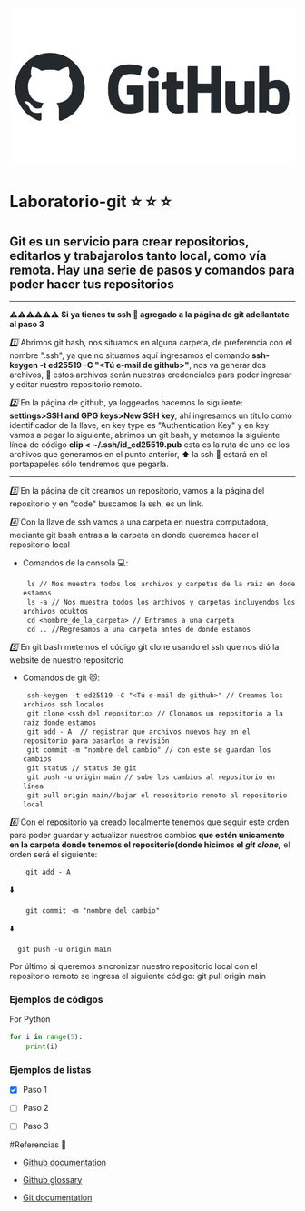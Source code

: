 ![Gitgub Logo](/github-logo-vector.png)
# Laboratorio-git  :star: :star: :star:
## Git es un servicio para crear repositorios, editarlos y trabajarolos tanto local, como vía remota. Hay una serie de pasos y comandos para poder hacer tus repositorios
________________________________________________________________
:warning::warning::warning::warning::warning::warning: **Si ya tienes tu ssh :key: agregado a la página de git adellantate al paso 3**

 *:one:*  Abrimos git bash, nos situamos en alguna carpeta, de preferencia con el nombre ".ssh", ya que no situamos aquí ingresamos el comando  **ssh-keygen -t ed25519 -C "<Tú e-mail de github>"**, nos va generar dos archivos, :key: estos archivos serán nuestras credenciales para poder ingresar y editar nuestro repositorio remoto.

 *:two:* En la página de github, ya loggeados hacemos lo siguiente: **settings>SSH and GPG keys>New SSH key**,  ahí ingresamos un título como identificador de la llave, en key type es "Authentication Key" y en key vamos a pegar lo siguiente, abrimos un git bash, y metemos la siguiente línea de código **clip < ~/.ssh/id_ed25519.pub** esta es la ruta de uno de los archivos que generamos en el punto anterior, :arrow_up: la ssh :key: estará en el portapapeles sólo tendremos que pegarla.


* *****

 *:three:*  En la página de git creamos un repositorio, vamos a la página del repositorio y en "code" buscamos la ssh, es un link.

 *:four:*  Con la llave de ssh vamos a una carpeta en nuestra computadora, mediante git bash entras a la carpeta en donde queremos hacer el repositorio local

 * Comandos de la consola :computer:: 
        
        ls // Nos muestra todos los archivos y carpetas de la raiz en dode estamos 
        ls -a // Nos muestra todos los archivos y carpetas incluyendos los archivos ocuktos
        cd <nombre_de_la_carpeta> // Entramos a una carpeta
        cd .. //Regresamos a una carpeta antes de donde estamos
 *:five:* En git bash metemos el código git clone usando el ssh que nos dió la website de nuestro repositorio

 * Comandos de git :cat:: 
        
        ssh-keygen -t ed25519 -C "<Tú e-mail de github>" // Creamos los archivos ssh locales
        git clone <ssh del repositorio> // Clonamos un repositorio a la raiz donde estamos
        git add - A  // registrar que archivos nuevos hay en el repositorio para pasarlos a revisión 
        git commit -m "nombre del cambio" // con este se guardan los cambios 
        git status // status de git
        git push -u origin main // sube los cambios al repositorio en línea 
        git pull origin main//bajar el repositorio remoto al repositorio local

*:six:* Con el repositorio ya creado localmente tenemos que seguir este orden para poder guardar y actualizar nuestros cambios **que estén unicamente en la carpeta donde tenemos el repositorio(donde hicimos el *git clone,*** el orden será el siguiente:

        git add - A
:arrow_down:

        git commit -m "nombre del cambio"
:arrow_down:

      git push -u origin main 


Por último si queremos sincronizar nuestro repositorio local con el repositorio remoto se ingresa el siguiente código:
        git pull origin main

### Ejemplos de códigos
For Python
```python
for i in range(5):
    print(i)
```
### Ejemplos de listas
- [x] Paso 1
- [ ] Paso 2
- [ ] Paso 3


#Referencias :link:

* [Github documentation](https://docs.github.com/en)

* [Github glossary](https://docs.github.com/en/get-started/learning-about-github/github-glossary)

* [Git documentation](https://git-scm.com/doc)
